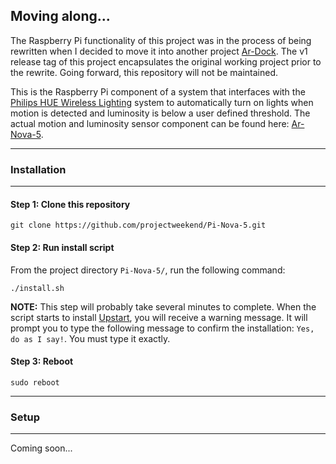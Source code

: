 ## Moving along...
The Raspberry Pi functionality of this project was in the process of being rewritten when I decided to move it into another project [Ar-Dock](https://github.com/projectweekend/Ar-Dock). The v1 release tag of this project encapsulates the original working project prior to the rewrite. Going forward, this repository will not be maintained.

This is the Raspberry Pi component of a system that interfaces with the [Philips HUE Wireless Lighting](http://www.meethue.com) system to automatically turn on lights when motion is detected and luminosity is below a user defined threshold. The actual motion and luminosity sensor component can be found here: [Ar-Nova-5](https://github.com/projectweekend/Ar-Nova-5).

------------------------------------------------------------------------------

### Installation

------------------------------------------------------------------------------

#### Step 1: Clone this repository

```
git clone https://github.com/projectweekend/Pi-Nova-5.git
```

#### Step 2: Run install script

From the project directory `Pi-Nova-5/`, run the following command:

```
./install.sh
```

**NOTE:** This step will probably take several minutes to complete. When the script starts to install [Upstart](http://upstart.ubuntu.com/), you will receive a warning message. It will prompt you to type the following message to confirm the installation: `Yes, do as I say!`. You must type it exactly.

#### Step 3: Reboot

```
sudo reboot
```

------------------------------------------------------------------------------

### Setup

------------------------------------------------------------------------------

Coming soon...
